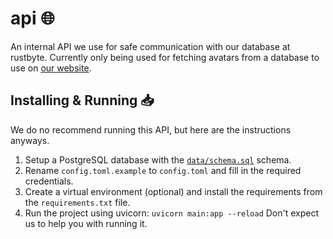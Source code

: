 # api 🌐
An internal API we use for safe communication with our database at rustbyte.
Currently only being used for fetching avatars from a database to use on [our website](https://github.com/rustbyte-solutions/rustbyte-website).

## Installing & Running 📥
We do no recommend running this API, but here are the instructions anyways.
1. Setup a PostgreSQL database with the [`data/schema.sql`](https://github.com/rustbyte-solutions/api/data/schema.sql) schema.
2. Rename `config.toml.example` to `config.toml` and fill in the required credentials.
3. Create a virtual environment (optional) and install the requirements from the `requirements.txt` file.
4. Run the project using uvicorn: `uvicorn main:app --reload`
Don't expect us to help you with running it.